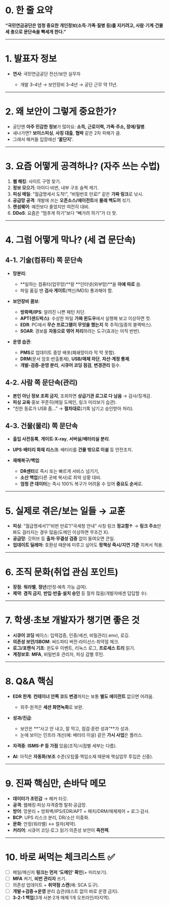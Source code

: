 # 0. 한 줄 요약

**“국민연금공단은 엄청 중요한 개인정보(소득·가족·질병 등)를 지키려고, 사람·기계·건물 세 층으로 문단속을 빡세게 한다.”**

---

# 1. 발표자 정보

* **연사**: 국민연금공단 전산/보안 실무자

  * 개발 3–4년 → 보안장비 3–4년 → 공단 근무 약 11년.

---

# 2. 왜 보안이 그렇게 중요한가?

* 공단엔 **아주 민감한 정보**가 많아요: **소득, 근로이력, 가족·주소, 장애/질병**.
* 새나가면? **보이스피싱**, **사칭 대출**, **협박** 같은 2차 피해가 큼.
* 그래서 해커들 입장에선 **‘꿀단지’**.

---

# 3. 요즘 어떻게 공격하나? (자주 쓰는 수법)

1. **웹 해킹**: 사이트 구멍 찾기.
2. **정보 모으기**: 아이디·비번, 내부 구조 슬쩍 캐기.
3. **피싱 메일**: “월급명세서 도착!”, “비밀번호 만료!” 같은 **가짜 링크**로 낚시.
4. **공급망 공격**: 개발에 쓰는 **오픈소스/에이전트**에 **몰래 백도어** 섞기.
5. **랜섬웨어**: 예전보다 줄었지만 여전히 대비.
6. **DDoS**: 요즘은 “멈추게 하기”보다 “빼가려 하기”가 더 핫.

---

# 4. 그럼 어떻게 막나? (세 겹 문단속)

## 4-1. 기술(컴퓨터) 쪽 문단속

* **망분리**:

  * **일하는 컴퓨터(업무망)**랑 **인터넷(외부망)**을 **아예 따로** 씀.
  * 파일 옮길 땐 **검사 게이트**(백신/MDS) 통과해야 함.
* **보안장비 콤보**:

  * **방화벽/IPS**: 알려진 나쁜 패턴 차단.
  * **APT(샌드박스)**: 수상한 파일 **가짜 윈도우**에서 실행해 보고 이상하면 컷.
  * **EDR**: PC에서 **무슨 프로그램이 무엇을 했는지** 쭉 추적(일종의 블랙박스).
  * **SOAR**: 경보를 **자동으로 엮어 처리**하려는 도구(효과는 아직 반반).
* **운영 습관**:

  * **PMS**로 업데이트 중앙 배포(폐쇄망이라 막 막 못함).
  * **DRM**(문서 암호·반출통제), **USB/매체 차단**, **자산·계정 통제**.
  * **개발-검증-운영 분리**, **시큐어 코딩 점검**, **변경관리** 필수.

## 4-2. 사람 쪽 문단속(관리)

* **본인 아닌 정보 조회 금지**, 조회하면 **상급기관 로그로 다 남음** → 감사/징계감.
* **피싱 교육**·홍보 꾸준히(메일 도메인, 링크 미리보기 습관).
* “친한 동료가 USB 좀…” → **절차대로**(기록 남기고 승인받아 처리).

## 4-3. 건물(물리) 쪽 문단속

* **출입 사전등록**, **게이트·X-ray**, **서버실/배터리실 분리**.
* **UPS·배터리 화재 리스크**: 배터리를 **건물 밖으로 이설** 등 안전조치.
* **재해복구/백업**:

  * **DR센터**로 즉시 또는 빠르게 서비스 넘기기,
  * **소산 백업**(다른 곳에 복사)로 최악 상황 대비.
  * **엄청 큰 데이터**는 즉시 100% 복구가 어려울 수 있어 **중요도 순서**로.

---

# 5. 실제로 겪은/보는 일들 → 교훈

* **피싱**: “월급명세서”/“비번 만료”/“국세청 안내” 사칭 링크 **정교함↑** →
  **링크 주소**만 봐도 걸러지는 경우 많음(도메인 이상하면 무조건 X).
* **공급망**: 깃허브 등 **출처·무결성 검증** 없이 들여오면 큰일.
* **업데이트 딜레마**: 호환성 때문에 미루고 싶어도 **정책상 즉시/지연 기준** 지켜서 적용.

---

# 6. 조직 문화(취업 관심 포인트)

* **장점**: **워라밸**, **정년**(안정·예측 가능 급여).
* **제약**: **겸직 금지**, **반입·반출·설치 승인** 등 절차 많음(개발자에겐 답답할 수).

---

# 7. 학생·초보 개발자가 챙기면 좋은 것

* **시큐어 코딩** 베이스: 입력검증, 인증/세션, 비밀관리(.env), 로깅.
* **의존성 보안/SBOM**: 써드파티 버전·라이선스·취약점 체크.
* **로그/포렌식 기초**: 윈도우 이벤트, 리눅스 로그, **프로세스 트리** 읽기.
* **계정보호**: **MFA**, 비밀번호 관리자, 피싱 감별 루틴.

---

# 8. Q&A 핵심

* **EDR 한계**: **컨테이너 안쪽 코드 변경**까지는 보통 **별도 에이전트** 없으면 어려움.

  * 외주·원격은 **세션 화면녹화**로 보완.
* **성과/진급**:

  * 보안은 **“사고 안 내고, 잘 막고, 점검·훈련 성과”**가 성과.
  * 눈에 보이는 인프라 개선(예: 배터리 이설) 같은 **가시 사업**은 플러스.
* **자격증**: **ISMS-P 등 가점** 있음(조직/시점별 세부는 다름).
* **AI**: 아직은 **자동화/보조** 수준(오탑률·책임소재 때문에 핵심업무 투입은 신중).

---

# 9. 진짜 핵심만, 손바닥 메모

* **데이터가 초민감** → 해커 타깃.
* **공격**: 웹해킹·피싱·자격증명 탈취·공급망.
* **방어**: 망분리 + 방화벽/IPS/EDR/APT + 패치/DRM/매체제어 + 로그·감사.
* **BCP**: UPS 리스크 분리, DR/소산 이중화.
* **문화**: 안정(워라밸) ↔ 절차(제약).
* **커리어**: 시큐어 코딩·로그 읽기·의존성 보안이 **즉전력**.

---

# 10. 바로 써먹는 체크리스트 ✅

* [ ] 메일/메신저 **링크는 먼저 ‘도메인’ 확인**(+ 미리보기).
* [ ] **MFA** 켜기, **비번 관리자** 쓰기.
* [ ] 의존성 업데이트 + **취약점 스캔**(예: SCA 도구).
* [ ] **개발→검증→운영** 분리 습관(테스트 없이 바로 운영 금지).
* [ ] **3-2-1 백업**(3개 사본·2개 매체·1개 오프라인/타지역).
